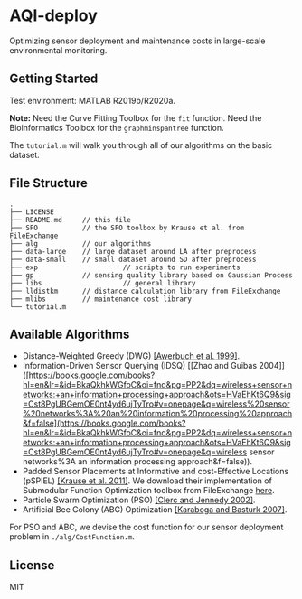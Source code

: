 # AQI-deploy
Optimizing sensor deployment and maintenance costs in large-scale environmental monitoring.

## Getting Started

Test environment: MATLAB R2019b/R2020a.

**Note:** Need the Curve Fitting Toolbox for the `fit` function.  Need the Bioinformatics Toolbox for the `graphminspantree` function.

The `tutorial.m` will walk you through all of our algorithms on the basic dataset.

## File Structure

```
.
├── LICENSE
├── README.md     // this file
├── SFO           // the SFO toolbox by Krause et al. from FileExchange
├── alg           // our algorithms
├── data-large    // large dataset around LA after preprocess
├── data-small    // small dataset around SD after preprocess
├── exp						// scripts to run experiments
├── gp            // sensing quality library based on Gaussian Process
├── libs					// general library
├── lldistkm      // distance calculation library from FileExchange
├── mlibs         // maintenance cost library
└── tutorial.m
```

## Available Algorithms

* Distance-Weighted Greedy (DWG) [[Awerbuch et al. 1999]](https://www.cs.tau.ac.il/~azar/kmst.pdf).
* Information-Driven Sensor Querying (IDSQ) [[Zhao and Guibas 2004]]([https://books.google.com/books?hl=en&lr=&id=BkaQkhkWGfoC&oi=fnd&pg=PP2&dq=wireless+sensor+networks:+an+information+processing+approach&ots=HVaEhKt6Q9&sig=Cst8PgUBGemOE0nt4yd6ujTyTro#v=onepage&q=wireless%20sensor%20networks%3A%20an%20information%20processing%20approach&f=false](https://books.google.com/books?hl=en&lr=&id=BkaQkhkWGfoC&oi=fnd&pg=PP2&dq=wireless+sensor+networks:+an+information+processing+approach&ots=HVaEhKt6Q9&sig=Cst8PgUBGemOE0nt4yd6ujTyTro#v=onepage&q=wireless sensor networks%3A an information processing approach&f=false)).
* Padded Sensor Placements at Informative and cost-Effective Locations (pSPIEL) [[Krause et al. 2011]](https://dl.acm.org/doi/10.1145/1921621.1921625). We download their implementation of Submodular Function Optimization toolbox from FileExchange [here](https://www.mathworks.com/matlabcentral/fileexchange/20504-submodular-function-optimization).
* Particle Swarm Optimization (PSO) [[Clerc and Jennedy 2002]](https://ieeexplore.ieee.org/abstract/document/985692).
* Artificial Bee Colony (ABC) Optimization [[Karaboga and Basturk 2007]](https://link.springer.com/article/10.1007/s10898-007-9149-x).

For PSO and ABC, we devise the cost function for our sensor deployment problem in `./alg/CostFunction.m`.

## License

MIT

